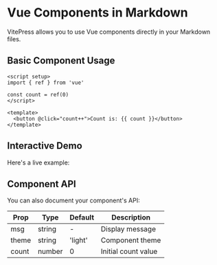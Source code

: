 # Vue Components in Markdown

VitePress allows you to use Vue components directly in your Markdown files.

## Basic Component Usage

```vue
<script setup>
import { ref } from 'vue'

const count = ref(0)
</script>

<template>
  <button @click="count++">Count is: {{ count }}</button>
</template>
```

## Interactive Demo

Here's a live example:

<div class="demo">
  <Counter />
</div>

## Component API

You can also document your component's API:

| Prop    | Type     | Default | Description          |
|---------|----------|---------|---------------------|
| msg     | string   | -       | Display message     |
| theme   | string   | 'light' | Component theme     |
| count   | number   | 0       | Initial count value |